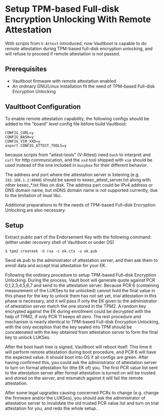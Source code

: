 # Setup TPM-based Full-disk Encryption Unlocking With Remote Attestation

With scripts from `V-Attest` introduced, now Vaultboot is capable to do remote attestation during TPM-based full-disk encryption unlocking, and will refuse to proceed if remote attestation is not passed.

## Prerequisites
* Vaultboot firmware with remote attestation enabled
* An ordinary GNU/Linux installation fit the need of TPM-based Full-disk Encryption Unlocking

## Vaultboot Configuration
To enable remote attestation capability, the following configs should be added to the "board" level config file before build Vaultboot:

```
CONFIG_CURL=y
CONFIG_BASH=y
CONFIG_VIM_XXD=y
export CONFIG_ATTEST_TOOLS=y
```

because scripts from "attest-tools" (V-Attest) need `bash` to interpret and `curl` for http communication, and the `xxd` tool shipped with `vim` should be used instead of the one included in `busybox` for their different behavior.

The address and port where the attestation server is listening (e.g. `192.168.1.2:8080`) should be saved to kexec_attest_server.txt along with other kexec_*.txt files on disk. The address part could be IPv4 address or DNS domain name, but mDNS domain name is not supported currently, due to the limitation of musl libc.

Additional preparations to fit the needs of TPM-based Full-disk Encryption Unlocking are also necessary.

## Setup
Extract public part of the Endorsement Key with the following command: (either under recovery shell of Vaultboot or under OS)

```
$ tpm2 createek -G rsa -c ek.ctx -u ek.pub
```

Send ek.pub to the administrator of attestation server, and then ask them to enroll data and accept trial attestation for your EK.

Following the ordinary procedure to setup TPM-based Full-disk Encryption Unlocking. During the process, Vault boot will generate quote against PCR 0,1,2,3,4,5,6,7 and send to the attestation server. Because PCR 6 (containing measurement of the LUKSes to be unlocked) cannot hold the final value in this phase for the key to unlock them has not set yet, trial attestation in this phase is necessary, and it will pass if only the EK given to the administrator of attestation server match the one stored in the TPM2. A random key encrypted against the EK during enrollment could be decrypted with the help of TPM2, if only PCR 11 keeps all zero. The rest procedure and mechanism is nearly identical to TPM-based Full-disk Encryption Unlocking, with the only exception that the key sealed into TPM should be concatenated with the key obtained from attestation server to form the final key to unlock LUKSes.

After the boot hash tree is signed, Vaultboot will reboot itself. This time it will perform remote attestation during boot procedure, and PCR 6 will have the expected value. It should boot into OS if all configs are green. After having confirmed this, you could ask the administrator of attestation server to turn on formal attestation for (the EK of) you. The first PCR value list sent to the attestation server after formal attestation is turned on will be trusted and stored on the server, and mismatch against it will fail the remote attestation.

After some legal upgrades causing concerned PCRs to change (e.g. change the firmware and/or the LUKSes), you should ask the administrator of attestation server to invalidate the old trusted PCR value list and turn on trial attestation for you, and redo the whole setup.
